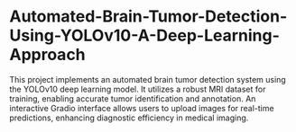 # Automated-Brain-Tumor-Detection-Using-YOLOv10-A-Deep-Learning-Approach
This project implements an automated brain tumor detection system using the YOLOv10 deep learning model. It utilizes a robust MRI dataset for training, enabling accurate tumor identification and annotation. An interactive Gradio interface allows users to upload images for real-time predictions, enhancing diagnostic efficiency in medical imaging.
